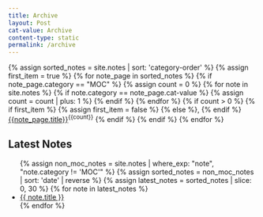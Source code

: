 ```yaml
---
title: Archive
layout: Post
cat-value: Archive
content-type: static
permalink: /archive
---
```


<div class="slot-medium">
{% assign sorted_notes = site.notes | sort: 'category-order' %}
{% assign first_item = true %}
  {% for note_page in sorted_notes %}
    {% if note_page.category == "MOC" %}
      {% assign count = 0 %}
      {% for note in site.notes %}
        {% if note.category == note_page.cat-value %}
          {% assign count = count | plus: 1 %}
        {% endif %}
      {% endfor %}
      {% if count > 0 %}
        {% if first_item %}
          {% assign first_item = false %}
        {% else %},
        {% endif %}
      <a href="{{ note_page.url }}">{{note_page.title}}</a><sup>{{count}}</sup>
      {% endif %}
    {% endif %}
  {% endfor %}
  </div>

<div class="slot-large">
<h2>Latest Notes</h2>
<div class="note-list-sec">
    <ul class="note-list"> 
      {% assign non_moc_notes = site.notes | where_exp: "note", "note.category != 'MOC'" %}
      {% assign sorted_notes = non_moc_notes | sort: 'date' | reverse %}
      {% assign latest_notes = sorted_notes | slice: 0, 30 %}
      {% for note in latest_notes %}
          <li>
              <a href="{{ note.url }}">{{ note.title }}</a>
          </li>
      {% endfor %}
    </ul>
    </div> </div>
